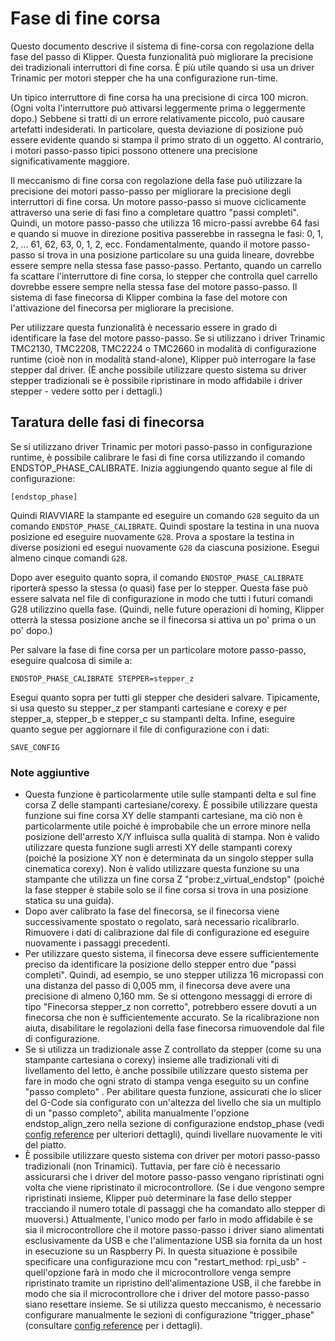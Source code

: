 # Fase di fine corsa

Questo documento descrive il sistema di fine-corsa con regolazione della fase del passo di Klipper. Questa funzionalità può migliorare la precisione dei tradizionali interruttori di fine corsa. È più utile quando si usa un driver Trinamic per motori stepper che ha una configurazione run-time.

Un tipico interruttore di fine corsa ha una precisione di circa 100 micron. (Ogni volta l'interruttore può attivarsi leggermente prima o leggermente dopo.) Sebbene si tratti di un errore relativamente piccolo, può causare artefatti indesiderati. In particolare, questa deviazione di posizione può essere evidente quando si stampa il primo strato di un oggetto. Al contrario, i motori passo-passo tipici possono ottenere una precisione significativamente maggiore.

Il meccanismo di fine corsa con regolazione della fase può utilizzare la precisione dei motori passo-passo per migliorare la precisione degli interruttori di fine corsa. Un motore passo-passo si muove ciclicamente attraverso una serie di fasi fino a completare quattro "passi completi". Quindi, un motore passo-passo che utilizza 16 micro-passi avrebbe 64 fasi e quando si muove in direzione positiva passerebbe in rassegna le fasi: 0, 1, 2, ... 61, 62, 63, 0, 1, 2, ecc. Fondamentalmente, quando il motore passo-passo si trova in una posizione particolare su una guida lineare, dovrebbe essere sempre nella stessa fase passo-passo. Pertanto, quando un carrello fa scattare l'interruttore di fine corsa, lo stepper che controlla quel carrello dovrebbe essere sempre nella stessa fase del motore passo-passo. Il sistema di fase finecorsa di Klipper combina la fase del motore con l'attivazione del finecorsa per migliorare la precisione.

Per utilizzare questa funzionalità è necessario essere in grado di identificare la fase del motore passo-passo. Se si utilizzano i driver Trinamic TMC2130, TMC2208, TMC2224 o TMC2660 in modalità di configurazione runtime (cioè non in modalità stand-alone), Klipper può interrogare la fase stepper dal driver. (È anche possibile utilizzare questo sistema su driver stepper tradizionali se è possibile ripristinare in modo affidabile i driver stepper - vedere sotto per i dettagli.)

## Taratura delle fasi di finecorsa

Se si utilizzano driver Trinamic per motori passo-passo in configurazione runtime, è possibile calibrare le fasi di fine corsa utilizzando il comando ENDSTOP_PHASE_CALIBRATE. Inizia aggiungendo quanto segue al file di configurazione:

```
[endstop_phase]
```

Quindi RIAVVIARE la stampante ed eseguire un comando `G28` seguito da un comando `ENDSTOP_PHASE_CALIBRATE`. Quindi spostare la testina in una nuova posizione ed eseguire nuovamente `G28`. Prova a spostare la testina in diverse posizioni ed esegui nuovamente `G28` da ciascuna posizione. Esegui almeno cinque comandi `G28`.

Dopo aver eseguito quanto sopra, il comando `ENDSTOP_PHASE_CALIBRATE` riporterà spesso la stessa (o quasi) fase per lo stepper. Questa fase può essere salvata nel file di configurazione in modo che tutti i futuri comandi G28 utilizzino quella fase. (Quindi, nelle future operazioni di homing, Klipper otterrà la stessa posizione anche se il finecorsa si attiva un po' prima o un po' dopo.)

Per salvare la fase di fine corsa per un particolare motore passo-passo, eseguire qualcosa di simile a:

```
ENDSTOP_PHASE_CALIBRATE STEPPER=stepper_z
```

Esegui quanto sopra per tutti gli stepper che desideri salvare. Tipicamente, si usa questo su stepper_z per stampanti cartesiane e corexy e per stepper_a, stepper_b e stepper_c su stampanti delta. Infine, eseguire quanto segue per aggiornare il file di configurazione con i dati:

```
SAVE_CONFIG
```

### Note aggiuntive

* Questa funzione è particolarmente utile sulle stampanti delta e sul fine corsa Z delle stampanti cartesiane/corexy. È possibile utilizzare questa funzione sui fine corsa XY delle stampanti cartesiane, ma ciò non è particolarmente utile poiché è improbabile che un errore minore nella posizione dell'arresto X/Y influisca sulla qualità di stampa. Non è valido utilizzare questa funzione sugli arresti XY delle stampanti corexy (poiché la posizione XY non è determinata da un singolo stepper sulla cinematica corexy). Non è valido utilizzare questa funzione su una stampante che utilizza un fine corsa Z "probe:z_virtual_endstop" (poiché la fase stepper è stabile solo se il fine corsa si trova in una posizione statica su una guida).
* Dopo aver calibrato la fase del finecorsa, se il finecorsa viene successivamente spostato o regolato, sarà necessario ricalibrarlo. Rimuovere i dati di calibrazione dal file di configurazione ed eseguire nuovamente i passaggi precedenti.
* Per utilizzare questo sistema, il finecorsa deve essere sufficientemente preciso da identificare la posizione dello stepper entro due "passi completi". Quindi, ad esempio, se uno stepper utilizza 16 micropassi con una distanza del passo di 0,005 mm, il finecorsa deve avere una precisione di almeno 0,160 mm. Se si ottengono messaggi di errore di tipo "Finecorsa stepper_z non corretto", potrebbero essere dovuti a un finecorsa che non è sufficientemente accurato. Se la ricalibrazione non aiuta, disabilitare le regolazioni della fase finecorsa rimuovendole dal file di configurazione.
* Se si utilizza un tradizionale asse Z controllato da stepper (come su una stampante cartesiana o corexy) insieme alle tradizionali viti di livellamento del letto, è anche possibile utilizzare questo sistema per fare in modo che ogni strato di stampa venga eseguito su un confine "passo completo" . Per abilitare questa funzione, assicurati che lo slicer del G-Code sia configurato con un'altezza del livello che sia un multiplo di un "passo completo", abilita manualmente l'opzione endstop_align_zero nella sezione di configurazione endstop_phase (vedi [config reference](Config_Reference.md#endstop_phase) per ulteriori dettagli), quindi livellare nuovamente le viti del piatto.
* È possibile utilizzare questo sistema con driver per motori passo-passo tradizionali (non Trinamici). Tuttavia, per fare ciò è necessario assicurarsi che i driver del motore passo-passo vengano ripristinati ogni volta che viene ripristinato il microcontrollore. (Se i due vengono sempre ripristinati insieme, Klipper può determinare la fase dello stepper tracciando il numero totale di passaggi che ha comandato allo stepper di muoversi.) Attualmente, l'unico modo per farlo in modo affidabile è se sia il microcontrollore che il motore passo-passo i driver siano alimentati esclusivamente da USB e che l'alimentazione USB sia fornita da un host in esecuzione su un Raspberry Pi. In questa situazione è possibile specificare una configurazione mcu con "restart_method: rpi_usb" - quell'opzione farà in modo che il microcontrollore venga sempre ripristinato tramite un ripristino dell'alimentazione USB, il che farebbe in modo che sia il microcontrollore che i driver del motore passo-passo siano resettare insieme. Se si utilizza questo meccanismo, è necessario configurare manualmente le sezioni di configurazione "trigger_phase" (consultare [config reference](Config_Reference.md#endstop_phase) per i dettagli).
